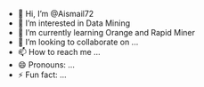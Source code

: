 - 👋 Hi, I’m @Aismail72
- 👀 I’m interested in Data Mining
- 🌱 I’m currently learning Orange and Rapid Miner
- 💞️ I’m looking to collaborate on ...
- 📫 How to reach me ...
- 😄 Pronouns: ...
- ⚡ Fun fact: ...

<!---
Aismail72/Aismail72 is a ✨ special ✨ repository because its `README.md` (this file) appears on your GitHub profile.
You can click the Preview link to take a look at your changes.
--->
